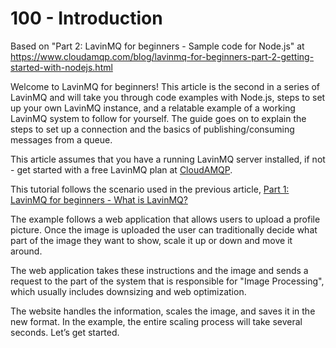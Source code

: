 # 100 - Introduction

Based on "Part 2: LavinMQ for beginners - Sample code for Node.js" at https://www.cloudamqp.com/blog/lavinmq-for-beginners-part-2-getting-started-with-nodejs.html

Welcome to LavinMQ for beginners! This article is the second in a series of LavinMQ and will take you through code examples with Node.js, steps to set up your own LavinMQ instance, and a relatable example of a working LavinMQ system to follow for yourself. The guide goes on to explain the steps to set up a connection and the basics of publishing/consuming messages from a queue.

This article assumes that you have a running LavinMQ server installed, if not - get started with a free LavinMQ plan at [CloudAMQP](https://www.cloudamqp.com/plan.html).

This tutorial follows the scenario used in the previous article, [Part 1: LavinMQ for beginners - What is LavinMQ?](https://www.cloudamqp.com/blog/lavinmq-for-beginners-part-1-what-is-lavinmq.html)

The example follows a web application that allows users to upload a profile picture. Once the image is uploaded the user can traditionally decide what part of the image they want to show, scale it up or down and move it around.

The web application takes these instructions and the image and sends a request to the part of the system that is responsible for "Image Processing", which usually includes downsizing and web optimization.

The website handles the information, scales the image, and saves it in the new format. In the example, the entire scaling process will take several seconds. Let’s get started.

